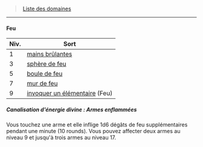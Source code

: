 ﻿---
!Generic
Id: cleric_priest_hd.md#feu
ParentLink: cleric_priest_hd.md#liste-des-domaines
Name: Feu
ParentName: Liste des domaines
NameLevel: 4
Attributes: {}
---
> [Liste des domaines](hd_cleric_priest_liste_des_domaines.md)

---

#### Feu

|Niv.|Sort|
|---|---|
|1|[mains brûlantes](hd_spells_mains_brulantes.md)|
|3|[sphère de feu](hd_spells_sphere_de_feu.md)|
|5|[boule de feu](hd_spells_boule_de_feu.md)|
|7|[mur de feu](hd_spells_mur_de_feu.md)|
|9|[invoquer un élémentaire](hd_spells_invoquer_un_elementaire.md) (Feu)|

##### Canalisation d'énergie divine : Armes enflammées

Vous touchez une arme et elle inflige 1d6 dégâts de feu supplémentaires pendant une minute (10 rounds). Vous pouvez affecter deux armes au niveau 9 et jusqu'à trois armes au niveau 17.

